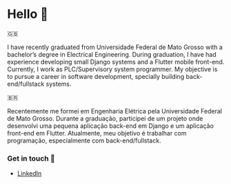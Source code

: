 # Hello 👋

🇬🇧

I have recently graduated from Universidade Federal de Mato Grosso with a bachelor’s degree in Electrical Engineering. During graduation, I have had experience developing small Django systems and a Flutter mobile front-end. Currently, I work as PLC/Supervisory system programmer. My objective is to pursue a career in software development, specially building back-end/fullstack systems.

🇧🇷

Recentemente me formei em Engenharia Elétrica pela Universidade Federal de Mato Grosso. Durante a graduação, participei de um projeto onde desenvolvi uma pequena aplicação back-end em Django e um aplicação front-end em Flutter. Atualmente, meu objetivo é trabalhar com programação, especialmente com back-end/fullstack.

### Get in touch 📧

- [LinkedIn](https://www.linkedin.com/in/rafaelbprates)
<!--
**rafaprates/rafaprates** is a ✨ _special_ ✨ repository because its `README.md` (this file) appears on your GitHub profile.

Here are some ideas to get you started:

- 🔭 I’m currently working on ...
- 🌱 I’m currently learning ...
- 👯 I’m looking to collaborate on ...
- 🤔 I’m looking for help with ...
- 💬 Ask me about ...
- 📫 How to reach me: ...
- 😄 Pronouns: ...
- ⚡ Fun fact: ...
-->
